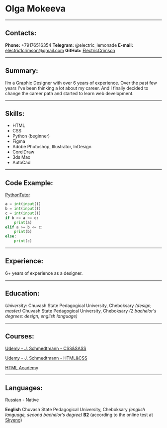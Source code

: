 # Olga Mokeeva

---

## Contacts:

**Phone:** +79176516354
**Telegram:** @electric_lemonade
**E-mail:** electric1crimson@gmail.com
**GitHub:** [ElectricCrimson](https://github.com/ElectricCrimson)

---

## Summary:

I’m a Graphic Designer with over 6 years of experience.
Over the past few years I've been thinking a lot about my career. And I finally decided to change the career path and started to learn web development.

---

## Skills:

- HTML
- CSS
- Python (beginner)
- Figma
- Adobe Photoshop, Illustrator, InDesign
- CorelDraw
- 3ds Max
- AutoCad

---

## Code Example:

[PythonTutor](https://pythontutor.ru/)

```python
a = int(input())
b = int(input())
c = int(input())
if b >= a <= c:
    print(a)
elif a >= b <= c:
    print(b)
else:
    print(c)
```

---

## Experience:

6+ years of experience as a designer.

---

## Education:

_University:_
Chuvash State Pedagogical University, Cheboksary _(design, master)_
Chuvash State Pedagogical University, Cheboksary _(2 bachelor's degrees: design, english language)_

---

## Courses:

[Udemy - J. Schmedtmann - CSS&SASS](https://www.udemy.com/course/advanced-css-and-sass/)

[Udemy - J. Schmedtmann - HTML&CSS](https://www.udemy.com/course/design-and-develop-a-killer-website-with-html5-and-css3/)

[HTML Academy](https://htmlacademy.ru/)

---

## Languages:

Russian - Native

**English**
Chuvash State Pedagogical University, Cheboksary _(english language, second bachelor’s degree)_
**B2** (according to the online test at [Skyeng](https://magazine.skyeng.ru/englishlevel-adult/?_ga=2.15416895.84135231.1644213687-137537265.1636366457&from=main_new_menu))
